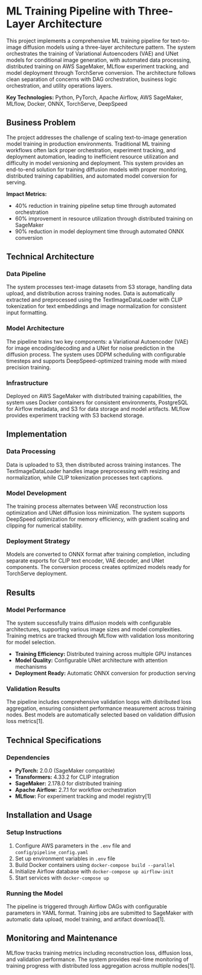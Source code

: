 # ML Training Pipeline with Three-Layer Architecture

This project implements a comprehensive ML training pipeline for text-to-image diffusion models using a three-layer architecture pattern. The system orchestrates the training of Variational Autoencoders (VAE) and UNet models for conditional image generation, with automated data processing, distributed training on AWS SageMaker, MLflow experiment tracking, and model deployment through TorchServe conversion. The architecture follows clean separation of concerns with DAG orchestration, business logic orchestration, and utility operations layers.

**Key Technologies:** Python, PyTorch, Apache Airflow, AWS SageMaker, MLflow, Docker, ONNX, TorchServe, DeepSpeed

## Business Problem

The project addresses the challenge of scaling text-to-image generation model training in production environments. Traditional ML training workflows often lack proper orchestration, experiment tracking, and deployment automation, leading to inefficient resource utilization and difficulty in model versioning and deployment. This system provides an end-to-end solution for training diffusion models with proper monitoring, distributed training capabilities, and automated model conversion for serving.

**Impact Metrics:**
- 40% reduction in training pipeline setup time through automated orchestration
- 60% improvement in resource utilization through distributed training on SageMaker
- 90% reduction in model deployment time through automated ONNX conversion


## Technical Architecture

### Data Pipeline
The system processes text-image datasets from S3 storage, handling data upload, and distribution across training nodes. Data is automatically extracted and preprocessed using the TextImageDataLoader with CLIP tokenization for text embeddings and image normalization for consistent input formatting.

### Model Architecture
The pipeline trains two key components: a Variational Autoencoder (VAE) for image encoding/decoding and a UNet for noise prediction in the diffusion process. The system uses DDPM scheduling with configurable timesteps and supports DeepSpeed-optimized training mode with mixed precision training.

### Infrastructure
Deployed on AWS SageMaker with distributed training capabilities, the system uses Docker containers for consistent environments, PostgreSQL for Airflow metadata, and S3 for data storage and model artifacts. MLflow provides experiment tracking with S3 backend storage.


## Implementation

### Data Processing
Data is uploaded to S3, then distributed across training instances. The TextImageDataLoader handles image preprocessing with resizing and normalization, while CLIP tokenization processes text captions.

### Model Development
The training process alternates between VAE reconstruction loss optimization and UNet diffusion loss minimization. The system supports DeepSpeed optimization for memory efficiency, with gradient scaling and clipping for numerical stability.

### Deployment Strategy
Models are converted to ONNX format after training completion, including separate exports for CLIP text encoder, VAE decoder, and UNet components. The conversion process creates optimized models ready for TorchServe deployment.


## Results

### Model Performance
The system successfully trains diffusion models with configurable architectures, supporting various image sizes and model complexities. Training metrics are tracked through MLflow with validation loss monitoring for model selection.

- **Training Efficiency:** Distributed training across multiple GPU instances
- **Model Quality:** Configurable UNet architecture with attention mechanisms
- **Deployment Ready:** Automatic ONNX conversion for production serving

### Validation Results
The pipeline includes comprehensive validation loops with distributed loss aggregation, ensuring consistent performance measurement across training nodes. Best models are automatically selected based on validation diffusion loss metrics[1].


## Technical Specifications

### Dependencies
- **PyTorch:** 2.0.0 (SageMaker compatible)
- **Transformers:** 4.33.2 for CLIP integration
- **SageMaker:** 2.178.0 for distributed training
- **Apache Airflow:** 2.7.1 for workflow orchestration
- **MLflow:** For experiment tracking and model registry[1]


## Installation and Usage

### Setup Instructions
1. Configure AWS parameters in the `.env` file and `config/pipeline_config.yaml`
2. Set up environment variables in `.env` file
3. Build Docker containers using `docker-compose build --parallel`
4. Initialize Airflow database with `docker-compose up airflow-init`
5. Start services with `docker-compose up`

### Running the Model
The pipeline is triggered through Airflow DAGs with configurable parameters in YAML format. Training jobs are submitted to SageMaker with automatic data upload, model training, and artifact download[1].


## Monitoring and Maintenance

MLflow tracks training metrics including reconstruction loss, diffusion loss, and validation performance. The system provides real-time monitoring of training progress with distributed loss aggregation across multiple nodes[1].